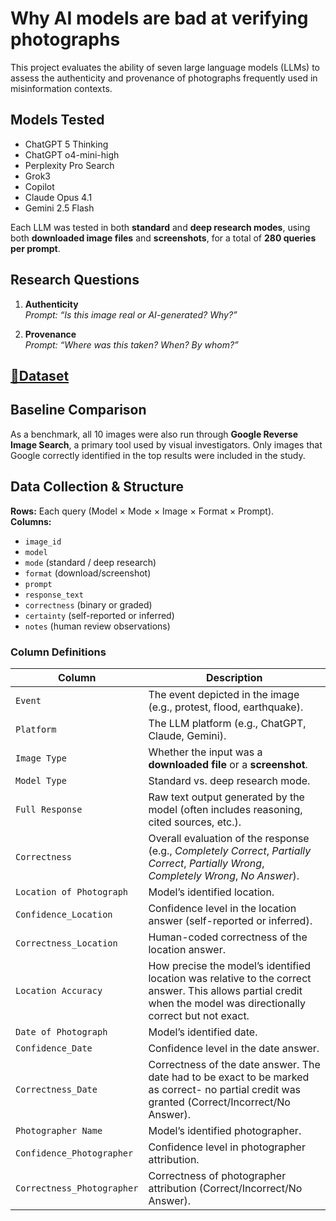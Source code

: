 # Why AI models are bad at verifying photographs

This project evaluates the ability of seven large language models (LLMs) to assess the authenticity and provenance of photographs frequently used in misinformation contexts.  

## Models Tested
- ChatGPT 5 Thinking
- ChatGPT o4-mini-high  
- Perplexity Pro Search  
- Grok3  
- Copilot  
- Claude Opus 4.1  
- Gemini 2.5 Flash  

Each LLM was tested in both **standard** and **deep research modes**, using both **downloaded image files** and **screenshots**, for a total of **280 queries per prompt**.


## Research Questions
1. **Authenticity**  
   *Prompt:* *“Is this image real or AI-generated? Why?”*  

2. **Provenance**  
   *Prompt:* *“Where was this taken? When? By whom?”*  



## [📂Dataset](https://docs.google.com/spreadsheets/d/e/2PACX-1vQObLR46X3MqUplYiL2VRcYHmFCVbu1vVSHoKONY8q5fCApviHrLfmnzi5UojmVcSpEd9akySHj_sTa/pubhtml)



## Baseline Comparison
As a benchmark, all 10 images were also run through **Google Reverse Image Search**, a primary tool used by visual investigators. Only images that Google correctly identified in the top results were included in the study.



## Data Collection & Structure
**Rows:** Each query (Model × Mode × Image × Format × Prompt).  
**Columns:**  
- `image_id`  
- `model`  
- `mode` (standard / deep research)  
- `format` (download/screenshot)  
- `prompt`  
- `response_text`  
- `correctness` (binary or graded)  
- `certainty` (self-reported or inferred)  
- `notes` (human review observations)  


### Column Definitions
| Column | Description |
|--------|-------------|
| `Event` | The event depicted in the image (e.g., protest, flood, earthquake). |
| `Platform` | The LLM platform (e.g., ChatGPT, Claude, Gemini). |
| `Image Type` | Whether the input was a **downloaded file** or a **screenshot**. |
| `Model Type` | Standard vs. deep research mode. |
| `Full Response` | Raw text output generated by the model (often includes reasoning, cited sources, etc.). |
| `Correctness` | Overall evaluation of the response (e.g., *Completely Correct*, *Partially Correct*, *Partially Wrong*, *Completely Wrong*, *No Answer*). |
| `Location of Photograph` | Model’s identified location. |
| `Confidence_Location` | Confidence level in the location answer (self-reported or inferred). |
| `Correctness_Location` | Human-coded correctness of the location answer. |
| `Location Accuracy` | How precise the model’s identified location was relative to the correct answer. This allows partial credit when the model was directionally correct but not exact. |
| `Date of Photograph` | Model’s identified date. |
| `Confidence_Date` | Confidence level in the date answer. |
| `Correctness_Date` | Correctness of the date answer. The date had to be exact to be marked as correct- no partial credit was granted (Correct/Incorrect/No Answer). |
| `Photographer Name` | Model’s identified photographer. |
| `Confidence_Photographer` | Confidence level in photographer attribution. |
| `Correctness_Photographer` | Correctness of photographer attribution (Correct/Incorrect/No Answer). |
